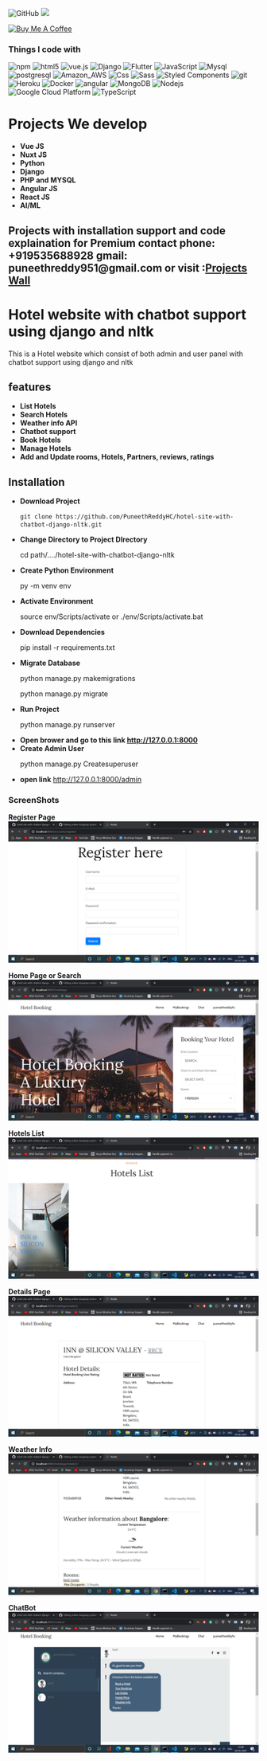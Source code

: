 ![GitHub](https://img.shields.io/github/license/puneethreddyhc/online-shopping-system-advanced)
![](https://visitor-badge.glitch.me/badge?page_id=puneethreddyhc.hotelbot)

<a href="https://www.buymeacoffee.com/puneethreddyhc" target="_blank"><img src="https://cdn.buymeacoffee.com/buttons/v2/default-yellow.png" alt="Buy Me A Coffee" width="195" height="55"></a>


<h3>Things I code with</h3>
<p>
  <img alt="npm" src="https://img.shields.io/badge/-NPM-CB3837?style=flat-square&logo=npm&logoColor=white" />
  <img alt="html5" src="https://img.shields.io/badge/-HTML5-E34F26?style=flat-square&logo=html5&logoColor=white" />
  <img src="https://img.shields.io/static/v1?label=Vue.js&amp;message=v2.6&amp;color=4FC08D&amp;style=flat-square&amp;logo=vue.js&amp;logoColor=ffffff" alt="vue.js">
  <img alt="Django" src="https://img.shields.io/badge/Django-092E20?style=flat-square&logo=django&logoColor=white" />
  <img alt="Flutter" src="https://img.shields.io/badge/Flutter-02569B?style=flat-square&logo=flutter&logoColor=white" />
  <img alt="JavaScript" src="https://img.shields.io/badge/JavaScript-323330?style=flat-square&logo=javascript&logoColor=F7DF1E" />
  <img alt="Mysql" src="https://img.shields.io/badge/MySQL-00000F?style=flat-square&logo=mysql&logoColor=white" />
  <img alt="postgresql" src="https://img.shields.io/badge/PostgreSQL-316192?style=flat-square&logo=postgresql&logoColor=white" />
  <img alt="Amazon_AWS" src="https://img.shields.io/badge/Amazon_AWS-232F3E?style=flat-square&logo=amazon-aws&logoColor=white" />
  <img alt="Css" src="https://img.shields.io/badge/CSS-239120?&style=flat-square&logo=css3&logoColor=white" />
  <img alt="Sass" src="https://img.shields.io/badge/-Sass-CC6699?style=flat-square&logo=sass&logoColor=white" />
  <img alt="Styled Components" src="https://img.shields.io/badge/-Styled_Components-db7092?style=flat-square&logo=styled-components&logoColor=white" />
  <img alt="git" src="https://img.shields.io/badge/-Git-F05032?style=flat-square&logo=git&logoColor=white" />
  <img alt="Heroku" src="https://img.shields.io/badge/-Heroku-430098?style=flat-square&logo=heroku&logoColor=white" />
  <img alt="Docker" src="https://img.shields.io/badge/-Docker-46a2f1?style=flat-square&logo=docker&logoColor=white" />
  <img alt="angular" src="https://img.shields.io/badge/-Angular-DD0031?style=flat-square&logo=angular&logoColor=white" />
  <img alt="MongoDB" src="https://img.shields.io/badge/-MongoDB-13aa52?style=flat-square&logo=mongodb&logoColor=white" />
  <img alt="Nodejs" src="https://img.shields.io/badge/-Nodejs-43853d?style=flat-square&logo=Node.js&logoColor=white" />
  <img alt="Google Cloud Platform" src="https://img.shields.io/badge/-Google_Cloud_Platform-1a73e8?style=flat-square&logo=google-cloud&logoColor=white" />
  <img alt="TypeScript" src="https://img.shields.io/badge/-TypeScript-007ACC?style=flat-square&logo=typescript&logoColor=white" />
  
</p>
<h1>Projects We develop</h1>

<ul>
	<li><b>Vue JS</b></li>
	<li><b>Nuxt JS</b></li>
	<li><b>Python</b></li>
	<li><b>Django</b></li>
	<li><b>PHP and MYSQL</b></li>
	<li><b>Angular JS</b></li>
	<li><b>React JS</b></li>
	<li><b>AI/ML</b></li>
</ul>
<h2> Projects with installation support and code explaination for Premium contact phone: +919535688928 gmail: puneethreddy951@gmail.com or visit :<a href="http://www.projectswall.com/">Projects Wall</a></h2>

# Hotel website with chatbot support using django and nltk

This is a Hotel website which consist of both admin and user panel with chatbot support using django and nltk 

## features

<ul>
  <li><b>List Hotels </b></li>
  <li><b>Search Hotels </b></li>
  <li><b>Weather info  API</b></li>
  <li><b>Chatbot support  </b></li>
  <li><b>Book Hotels</b></li>
  <li><b>Manage Hotels</b></li>
  <li><b>Add and Update rooms, Hotels, Partners, reviews, ratings</b></li>
</ul>

## Installation
   
 <ul>
  <li><b>Download Project</b> <br>
 
    git clone https://github.com/PuneethReddyHC/hotel-site-with-chatbot-django-nltk.git
    
  </li>
  <li><b>Change Directory to Project DIrectory</b> <br>
 
   cd path/..../hotel-site-with-chatbot-django-nltk
    
  </li>
  <li><b>Create Python Environment</b> <br>
 
   py -m venv env
    
  </li>
  <li><b>Activate Environment</b> <br>
 
   source env/Scripts/activate   or ./env/Scripts/activate.bat
    
  </li>
  <li><b>Download Dependencies</b> <br>
 
   pip install -r requirements.txt
    
  </li>
  <li><b>Migrate Database</b> <br>
 
   python manage.py makemigrations
   
   python manage.py migrate
    
  </li>
  <li><b>Run Project</b> <br>
 
   python manage.py runserver
    
  </li>
  <li><b>Open brower and go to this link <a href="http://127.0.0.1:8000">http://127.0.0.1:8000</a></b> <br>
    
  </li>
  <li><b>Create Admin User</b> <br>
 
   python manage.py Createsuperuser
    
  </li>
  <li><b>open link</b> <a href="http://127.0.0.1:8000/admin">http://127.0.0.1:8000/admin</a><br>
    
  </li>
</ul>
   
<h3>ScreenShots</h3>

<b>Register Page<b>
<img alt="Register" src="https://github.com/PuneethReddyHC/hotel-site-with-chatbot-django-nltk/blob/main/screenshots/1.png" />

<b>Home Page or Search <b>
<img alt="Register" src="https://github.com/PuneethReddyHC/hotel-site-with-chatbot-django-nltk/blob/main/screenshots/2.png" />
  
<b>Hotels List<b>
<img alt="Register" src="https://github.com/PuneethReddyHC/hotel-site-with-chatbot-django-nltk/blob/main/screenshots/4.png" />

<b>Details Page<b>
<img alt="Register" src="https://github.com/PuneethReddyHC/hotel-site-with-chatbot-django-nltk/blob/main/screenshots/5.png" />


<b>Weather Info<b>
<img alt="Register" src="https://github.com/PuneethReddyHC/hotel-site-with-chatbot-django-nltk/blob/main/screenshots/6.png" />


<b>ChatBot<b>
<img alt="Register" src="https://github.com/PuneethReddyHC/hotel-site-with-chatbot-django-nltk/blob/main/screenshots/7.png" />